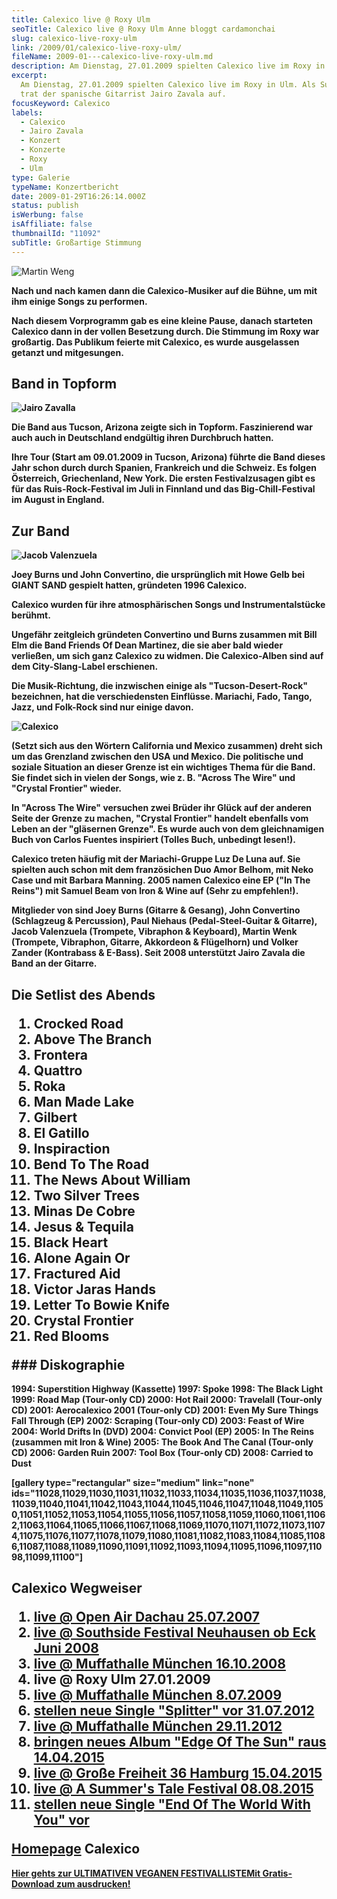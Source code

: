 ```yaml
---
title: Calexico live @ Roxy Ulm
seoTitle: Calexico live @ Roxy Ulm Anne bloggt cardamonchai
slug: calexico-live-roxy-ulm
link: /2009/01/calexico-live-roxy-ulm/
fileName: 2009-01---calexico-live-roxy-ulm.md
description: Am Dienstag, 27.01.2009 spielten Calexico live im Roxy in Ulm.
excerpt:
  Am Dienstag, 27.01.2009 spielten Calexico live im Roxy in Ulm. Als Support
  trat der spanische Gitarrist Jairo Zavala auf.
focusKeyword: Calexico
labels:
  - Calexico
  - Jairo Zavala
  - Konzert
  - Konzerte
  - Roxy
  - Ulm
type: Galerie
typeName: Konzertbericht
date: 2009-01-29T16:26:14.000Z
status: publish
isWerbung: false
isAffiliate: false
thumbnailId: "11092"
subTitle: Großartige Stimmung
---
```


![Martin Weng](http://cardamonchai.com/wp-content/uploads/2009/01/IMG_1669-640x427.jpg)

<strong>

Nach und nach kamen dann die <strong>Calexico</strong>-Musiker auf die Bühne, um
mit ihm einige Songs zu performen.

Nach diesem Vorprogramm gab es eine kleine Pause, danach starteten
<strong>Calexico</strong> dann in der vollen Besetzung durch. Die Stimmung im
Roxy war großartig. Das Publikum feierte mit <strong>Calexico</strong>, es wurde
ausgelassen getanzt und mitgesungen.

## Band in Topform

![Jairo Zavalla](http://cardamonchai.com/wp-content/uploads/2009/01/IMG_1492-640x427.jpg)

Die Band aus Tucson, Arizona zeigte sich in Topform. Faszinierend war auch auch
in Deutschland endgültig ihren Durchbruch hatten.

Ihre Tour (Start am 09.01.2009 in Tucson, Arizona) führte die Band dieses Jahr
schon durch durch Spanien, Frankreich und die Schweiz. Es folgen Österreich,
Griechenland, New York. Die ersten Festivalzusagen gibt es für das
Ruis-Rock-Festival im Juli in Finnland und das Big-Chill-Festival im August in
England.

## Zur Band

![Jacob Valenzuela](http://cardamonchai.com/wp-content/uploads/2009/01/IMG_1484-640x427.jpg "Jacob Valenzuela")

Joey Burns und John Convertino, die ursprünglich mit Howe Gelb bei GIANT SAND
gespielt hatten, gründeten 1996 <strong>Calexico</strong>.

<strong>Calexico</strong> wurden für ihre atmosphärischen Songs und
Instrumentalstücke berühmt.

Ungefähr zeitgleich gründeten Convertino und Burns zusammen mit Bill Elm die
Band Friends Of Dean Martinez, die sie aber bald wieder verließen, um sich ganz
<strong>Calexico</strong> zu widmen. Die <strong>Calexico</strong>-Alben sind
auf dem City-Slang-Label erschienen.

Die Musik-Richtung, die inzwischen einige als "Tucson-Desert-Rock" bezeichnen,
hat die verschiedensten Einflüsse. Mariachi, Fado, Tango, Jazz, und Folk-Rock
sind nur einige davon.

![Calexico](http://cardamonchai.com/wp-content/uploads/2009/01/IMG_1680-640x427.jpg)

(Setzt sich aus den Wörtern California und Mexico zusammen) dreht sich um das
Grenzland zwischen den USA und Mexico. Die politische und soziale Situation an
dieser Grenze ist ein wichtiges Thema für die Band. Sie findet sich in vielen
der Songs, wie z. B. "Across The Wire" und "Crystal Frontier" wieder.

In "Across The Wire" versuchen zwei Brüder ihr Glück auf der anderen Seite der
Grenze zu machen, "Crystal Frontier" handelt ebenfalls vom Leben an der
"gläsernen Grenze". Es wurde auch von dem gleichnamigen Buch von Carlos Fuentes
inspiriert (Tolles Buch, unbedingt lesen!).

<strong>Calexico</strong> treten häufig mit der Mariachi-Gruppe Luz De Luna auf.
Sie spielten auch schon mit dem französichen Duo Amor Belhom, mit Neko Case und
mit Barbara Manning. 2005 namen <strong>Calexico</strong> eine EP ("In The
Reins") mit Samuel Beam von Iron &amp; Wine auf (Sehr zu empfehlen!).

Mitglieder von sind Joey Burns (Gitarre &amp; Gesang), John Convertino
(Schlagzeug &amp; Percussion), Paul Niehaus (Pedal-Steel-Guitar &amp; Gitarre),
Jacob Valenzuela (Trompete, Vibraphon &amp; Keyboard), Martin Wenk (Trompete,
Vibraphon, Gitarre, Akkordeon &amp; Flügelhorn) und Volker Zander (Kontrabass
&amp; E-Bass). Seit 2008 unterstützt Jairo Zavala die Band an der Gitarre.

## Die Setlist des Abends<ol><li>Crocked Road</li><li>Above The Branch</li><li>Frontera</li><li>Quattro</li><li>Roka</li><li>Man Made Lake</li><li>Gilbert</li><li>El Gatillo</li><li>Inspiraction</li><li>Bend To The Road</li><li>The News About William</li><li>Two Silver Trees</li><li>Minas De Cobre</li><li>Jesus &amp; Tequila</li><li>Black Heart</li><li>Alone Again Or</li><li>Fractured Aid</li><li>Victor Jaras Hands</li><li>Letter To Bowie Knife</li><li>Crystal Frontier</li><li>Red Blooms</li></ol>### Diskographie

1994: Superstition Highway (Kassette) 1997: Spoke 1998: The Black Light 1999:
Road Map (Tour-only CD) 2000: Hot Rail 2000: Travelall (Tour-only CD) 2001:
Aerocalexico 2001 (Tour-only CD) 2001: Even My Sure Things Fall Through (EP)
2002: Scraping (Tour-only CD) 2003: Feast of Wire 2004: World Drifts In (DVD)
2004: Convict Pool (EP) 2005: In The Reins (zusammen mit Iron &amp; Wine) 2005:
The Book And The Canal (Tour-only CD) 2006: Garden Ruin 2007: Tool Box
(Tour-only CD) 2008: Carried to Dust

[gallery type="rectangular" size="medium" link="none"
ids="11028,11029,11030,11031,11032,11033,11034,11035,11036,11037,11038,11039,11040,11041,11042,11043,11044,11045,11046,11047,11048,11049,11050,11051,11052,11053,11054,11055,11056,11057,11058,11059,11060,11061,11062,11063,11064,11065,11066,11067,11068,11069,11070,11071,11072,11073,11074,11075,11076,11077,11078,11079,11080,11081,11082,11083,11084,11085,11086,11087,11088,11089,11090,11091,11092,11093,11094,11095,11096,11097,11098,11099,11100"]

## Calexico Wegweiser<ol><li><a title="Calexico Dachau 2007" href="http://cardamonchai.com/2015/04/calexico-live-open-air-dachau-25-07-2007/">live @ Open Air Dachau 25.07.2007</a></li><li><a title="Calexico Southside 2008" href="http://cardamonchai.com/2015/04/calexico-live-southside-festival-2008/">live @ Southside Festival Neuhausen ob Eck Juni 2008</a></li><li><a title="Calexico Muffathalle 2008" href="http://cardamonchai.com/2015/04/calexico-live-muffathalle-muenchen-16-10-2008/">live @ Muffathalle München 16.10.2008</a></li><li>live @ Roxy Ulm 27.01.2009</li><li><a title="Calexico Muffathalle 2009" href="http://cardamonchai.com/2009/07/calexico-live-muffathalle-munchen/">live @ Muffathalle München 8.07.2009</a></li><li><a title="Calexico &quot;Splitter&quot; 2012" href="http://cardamonchai.com/2012/07/calexico-stellen-neue-singe-splitter-vor/">stellen neue Single "Splitter" vor 31.07.2012</a></li><li><a title="Calexico Muffathalle München" href="http://cardamonchai.com/2012/12/calexico-live-muffathalle-munchen-29-11-2012/">live @ Muffathalle München 29.11.2012</a></li><li><a title="Calexico &quot;Edge Of The Sun&quot; 2015" href="http://cardamonchai.com/2015/04/calexico-edge-of-the-sun-ist-da/">bringen neues Album "Edge Of The Sun" raus 14.04.2015</a></li><li><a title="Calexico Große Freiheit 2015" href="http://cardamonchai.com/2015/04/calexico-live-grosse-freiheit-36-15-04-2015/">live @ Große Freiheit 36 Hamburg 15.04.2015</a></li><li><a href="http://cardamonchai.com/2015/08/calexico-live-a-summers-tale-festival-2015/">live @ A Summer's Tale Festival 08.08.2015</a></li><li><a href="http://cardamonchai.com/2017/10/calexico-the-thread-that-keeps-us/">stellen neue Single "End Of The World With You" vor</a></li></ol><a title="Calexico Homepage" href="http://www.casadecalexico.com" target="_blank" rel="noopener">Homepage</a> Calexico

<a class="banner banner-green" href="/2015/03/die-ultimative-vegane-festivalliste"><span class="head">Hier
gehts zur ULTIMATIVEN VEGANEN FESTIVALLISTE</span><span class="text">Mit
Gratis-Download zum ausdrucken!</span></a>
